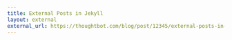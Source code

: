 ```yaml
---
title: External Posts in Jekyll
layout: external
external_url: https://thoughtbot.com/blog/post/12345/external-posts-in-jekyll
---
```

